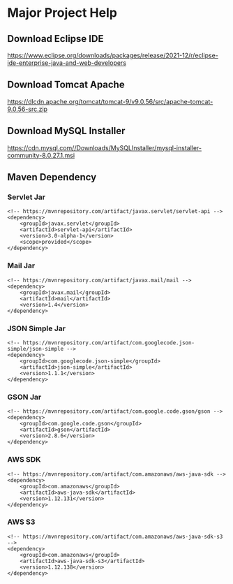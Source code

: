 # Major Project Help

## Download Eclipse IDE

https://www.eclipse.org/downloads/packages/release/2021-12/r/eclipse-ide-enterprise-java-and-web-developers

## Download Tomcat Apache
https://dlcdn.apache.org/tomcat/tomcat-9/v9.0.56/src/apache-tomcat-9.0.56-src.zip

## Download MySQL Installer
https://cdn.mysql.com//Downloads/MySQLInstaller/mysql-installer-community-8.0.27.1.msi

## Maven Dependency

### Servlet Jar
```
<!-- https://mvnrepository.com/artifact/javax.servlet/servlet-api -->
<dependency>
    <groupId>javax.servlet</groupId>
    <artifactId>servlet-api</artifactId>
    <version>3.0-alpha-1</version>
    <scope>provided</scope>
</dependency>
```

### Mail Jar
```
<!-- https://mvnrepository.com/artifact/javax.mail/mail -->
<dependency>
    <groupId>javax.mail</groupId>
    <artifactId>mail</artifactId>
    <version>1.4</version>
</dependency>
```

### JSON Simple Jar
```
<!-- https://mvnrepository.com/artifact/com.googlecode.json-simple/json-simple -->
<dependency>
    <groupId>com.googlecode.json-simple</groupId>
    <artifactId>json-simple</artifactId>
    <version>1.1.1</version>
</dependency>
```

### GSON Jar
```
<!-- https://mvnrepository.com/artifact/com.google.code.gson/gson -->
<dependency>
    <groupId>com.google.code.gson</groupId>
    <artifactId>gson</artifactId>
    <version>2.8.6</version>
</dependency>
```

### AWS SDK
```
<!-- https://mvnrepository.com/artifact/com.amazonaws/aws-java-sdk -->
<dependency>
    <groupId>com.amazonaws</groupId>
    <artifactId>aws-java-sdk</artifactId>
    <version>1.12.131</version>
</dependency>
```

### AWS S3
```
<!-- https://mvnrepository.com/artifact/com.amazonaws/aws-java-sdk-s3 -->
<dependency>
    <groupId>com.amazonaws</groupId>
    <artifactId>aws-java-sdk-s3</artifactId>
    <version>1.12.138</version>
</dependency>
```

